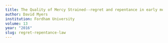 ```yaml
---
title: The Quality of Mercy Strained--regret and repentance in early modern law
author: David Myers
institution: Fordham University
volume: 13
year: "2016"
slug: regret-repentance-law
---
```

